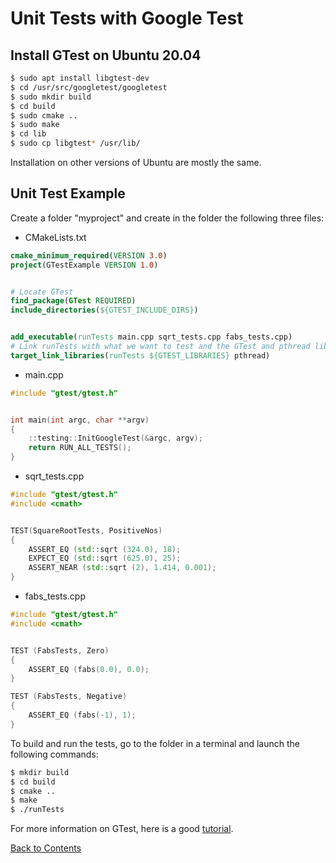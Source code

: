 # Unit Tests with Google Test

## Install GTest on Ubuntu 20.04
```bash
$ sudo apt install libgtest-dev
$ cd /usr/src/googletest/googletest
$ sudo mkdir build
$ cd build
$ sudo cmake ..
$ sudo make
$ cd lib
$ sudo cp libgtest* /usr/lib/
```
Installation on other versions of Ubuntu are mostly the same.


## Unit Test Example
Create a folder "myproject" and create in the folder the following three files:
* CMakeLists.txt
```cmake
cmake_minimum_required(VERSION 3.0)
project(GTestExample VERSION 1.0)


# Locate GTest
find_package(GTest REQUIRED)
include_directories(${GTEST_INCLUDE_DIRS})


add_executable(runTests main.cpp sqrt_tests.cpp fabs_tests.cpp)
# Link runTests with what we want to test and the GTest and pthread library
target_link_libraries(runTests ${GTEST_LIBRARIES} pthread)
```
* main.cpp
```C++
#include "gtest/gtest.h"


int main(int argc, char **argv)
{
    ::testing::InitGoogleTest(&argc, argv);
    return RUN_ALL_TESTS();
}
```
* sqrt_tests.cpp
```C++
#include "gtest/gtest.h"
#include <cmath>


TEST(SquareRootTests, PositiveNos)
{
    ASSERT_EQ (std::sqrt (324.0), 18);
    EXPECT_EQ (std::sqrt (625.0), 25);
    ASSERT_NEAR (std::sqrt (2), 1.414, 0.001);
}
```
* fabs_tests.cpp
```C++
#include "gtest/gtest.h"
#include <cmath>


TEST (FabsTests, Zero)
{ 
    ASSERT_EQ (fabs(0.0), 0.0);
}

TEST (FabsTests, Negative)
{
    ASSERT_EQ (fabs(-1), 1);
}
```
To build and run the tests, go to the folder in a terminal and launch the following commands:
```bash
$ mkdir build
$ cd build
$ cmake ..
$ make
$ ./runTests
```
For more information on GTest, here is a good [tutorial](../data/GTest-Framework.pdf).

[Back to Contents](../README.md)
